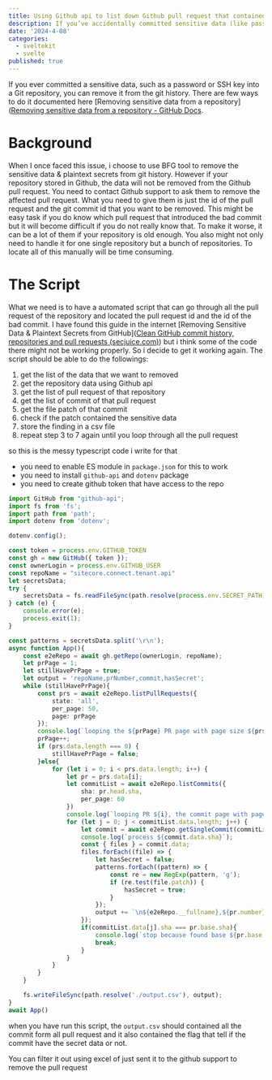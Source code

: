 ```yaml
---
title: Using Github api to list down Github pull request that contained sensitive data
description: If you’ve accidentally committed sensitive data (like passwords or SSH keys) to a Git repository, you can remove it from the git history1. However, if your repository is hosted on GitHub, the data won’t be removed from the associated pull requests2. To streamline this process, an automated TypeScript script is proposed. It identifies sensitive data in pull requests, retrieves repository data using the GitHub API, and generates an output.csv file with relevant information. This script simplifies maintaining clean repositories. 🚀
date: '2024-4-08'
categories:
  - sveltekit
  - svelte
published: true
---
```


If you ever committed a  sensitive data, such as a password or SSH key into a Git repository, you can remove it from the git history. There are few ways to do it documented here [Removing sensitive data from a repository]([Removing sensitive data from a repository - GitHub Docs](https://docs.github.com/en/authentication/keeping-your-account-and-data-secure/removing-sensitive-data-from-a-repository).

# Background
When I once faced this issue, i choose to use BFG tool to remove the sensitive data & plaintext secrets from git history. However if your repository stored in Github, the data will not be removed from the Github pull request. You need to contact Github support to ask them to remove the affected pull request.
What you need to give them is just the id of the pull request and the git commit id that you want to be removed. This might be easy task if you do know which pull request that introduced the bad commit but it will become difficult if you do not really know that. To make it worse, it can be a lot of them if your repository is old enough. You also might not only need to handle it for one single repository but a bunch of repositories. To locate all of this manually will be time consuming.
# The Script
What we need is to have a automated script that can go through all the pull request of the repository and located the pull request id and the id of the bad commit.
I have found this guide in the internet [Removing Sensitive Data & Plaintext Secrets from GitHub]([Clean GitHub commit history, repositories and pull requests (secjuice.com)](https://www.secjuice.com/github-complete-cleaning-sensitive-secrets/)) but i think some of the code there might not be working properly.  So i decide to get it working again.
The script should be able to do the followings:
1. get the list of the data that we want to removed
2. get the repository data using Github api
3. get the list of pull request of that repository
4. get the list of commit of that pull request
5. get the file patch of that commit
6. check if the patch contained the sensitive data
7. store the finding in a csv file
8. repeat step 3 to 7 again until you loop through all the pull request

so this is the messy typescript code i write for that
- you need to enable ES module in `package.json` for this to work
- you need to install `github-api` and `dotenv` package
- you need to create github token that have access to the repo

```typescript
import GitHub from "github-api";
import fs from 'fs';
import path from 'path';
import dotenv from 'dotenv';

dotenv.config();

const token = process.env.GITHUB_TOKEN
const gh = new GitHub({ token });
const ownerLogin = process.env.GITHUB_USER
const repoName = "sitecore.connect.tenant.api"
let secretsData;
try {
    secretsData = fs.readFileSync(path.resolve(process.env.SECRET_PATH)).toString();
} catch (e) {
    console.error(e);
    process.exit(1);
}

const patterns = secretsData.split('\r\n');
async function App(){
    const e2eRepo = await gh.getRepo(ownerLogin, repoName);
    let prPage = 1;
    let stillHavePrPage = true;
    let output = 'repoName,prNumber,commit,hasSecret';
    while (stillHavePrPage){
        const prs = await e2eRepo.listPullRequests({
            state: 'all',
            per_page: 50,
            page: prPage
        });
        console.log(`looping the ${prPage} PR page with page size ${prs.data.length}`);
        prPage++;
        if (prs.data.length === 0) {
            stillHavePrPage = false;
        }else{
            for (let i = 0; i < prs.data.length; i++) {
                let pr = prs.data[i];
                let commitList = await e2eRepo.listCommits({
                    sha: pr.head.sha,
                    per_page: 60
                })
                console.log(`looping PR ${i}, the commit page with page size ${commitList.data.length}`);
                for (let j = 0; j < commitList.data.length; j++) {
                    let commit = await e2eRepo.getSingleCommit(commitList.data[j].sha)
                    console.log(`process ${commit.data.sha}`);
                    const { files } = commit.data;
                    files.forEach((file) => {
                        let hasSecret = false;
                        patterns.forEach((pattern) => {
                            const re = new RegExp(pattern, 'g');
                            if (re.test(file.patch)) {
                                hasSecret = true;
                            }
                        });
                        output += `\n${e2eRepo.__fullname},${pr.number},${commit.data.sha},${hasSecret}`;
                    });
                    if(commitList.data[j].sha === pr.base.sha){
                        console.log(`stop because found base ${pr.base.sha}`);
                        break;
                    }
                }
            }
        }
    }

    fs.writeFileSync(path.resolve('./output.csv'), output);
}
await App()
```

when you have run this script, the `output.csv` should contained all the commit form all pull request and it also contained the flag that tell if the commit have the secret data or not.

You can filter it out using excel of just sent it to the github support to remove the pull request